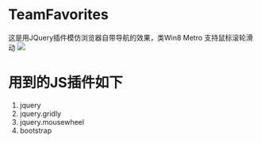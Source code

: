 # TeamFavorites

这是用JQuery插件模仿浏览器自带导航的效果，类Win8 Metro
支持鼠标滚轮滑动
<img src="http://photo.yupoo.com/leeolevis/EMvagrma/medish.jpg"></img>

# 用到的JS插件如下 #
<ol>
<li>jquery</li>
<li>jquery.gridly</li>
<li>jquery.mousewheel</li>
<li>bootstrap</li>
</ol>




